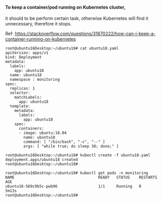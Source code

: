 
#### To keep a container/pod running on Kubernetes cluster, 
it should to be perform certain task, otherwise Kubernetes will find it unnecessary, therefore it stops.

Ref: https://stackoverflow.com/questions/31870222/how-can-i-keep-a-container-running-on-kubernetes

```
root@ubuntu16Desktop:~/ubuntu18# cat ubuntu18.yaml
apiVersion: apps/v1
kind: Deployment
metadata:
  labels:
    app: ubuntu18
  name: ubuntu18
  namespace : monitoring
spec:
  replicas: 1
  selector:
    matchLabels:
      app: ubuntu18
  template:
    metadata:
      labels:
        app: ubuntu18
    spec:
      containers:
      - image: ubuntu:18.04
        name: ubuntu18
        command: [ "/bin/bash", "-c", "--" ]
        args: [ "while true; do sleep 30; done;" ]

root@ubuntu16Desktop:~/ubuntu18# kubectl create -f ubuntu18.yaml
deployment.apps/ubuntu18 created
root@ubuntu16Desktop:~/ubuntu18#

root@ubuntu16Desktop:~/ubuntu18# kubectl get pods -n monitoring
NAME                                     READY   STATUS    RESTARTS   AGE
ubuntu18-569c9b5c-pwb96                  1/1     Running   0          5m13s
root@ubuntu16Desktop:~/ubuntu18#

```
